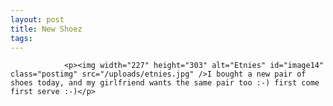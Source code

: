 ```yaml
---
layout: post
title: New Shoez
tags:
---
```



                <p><img width="227" height="303" alt="Etnies" id="image14" class="postimg" src="/uploads/etnies.jpg" />I bought a new pair of shoes today, and my girlfriend wants the same pair too :-) first come first serve :-)</p>
